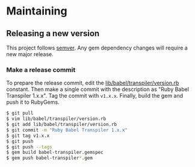 # Maintaining

## Releasing a new version

This project follows [semver](http://semver.org/). Any gem dependency changes
will require a new major release.

### Make a release commit

To prepare the release commit, edit the
[lib/babel/transpiler/version.rb](https://github.com/babel/ruby-babel-transpiler/blob/master/lib/babel/transpiler/version.rb)
constant. Then make a single commit with the description as
"Ruby Babel Transpiler 1.x.x". Tag the commit with `v1.x.x`. Finally, build the gem and
push it to RubyGems.

``` sh
$ git pull
$ vim lib/babel/transpiler/version.rb
$ git add lib/babel/transpiler/version.rb
$ git commit -m "Ruby Babel Transpiler 1.x.x"
$ git tag v1.x.x
$ git push
$ git push --tags
$ gem build babel-transpiler.gemspec
$ gem push babel-transpiler*.gem
```
